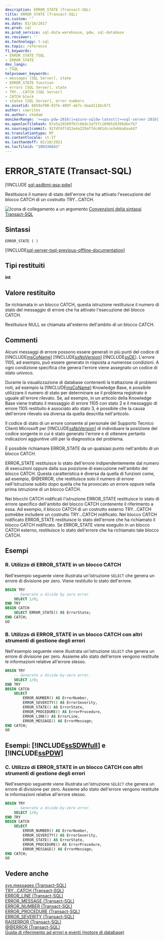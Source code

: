 ```yaml
---
description: ERROR_STATE (Transact-SQL)
title: ERROR_STATE (Transact-SQL)
ms.custom: ''
ms.date: 03/16/2017
ms.prod: sql
ms.prod_service: sql-data-warehouse, pdw, sql-database
ms.reviewer: ''
ms.technology: t-sql
ms.topic: reference
f1_keywords:
- ERROR_STATE_TSQL
- ERROR_STATE
dev_langs:
- TSQL
helpviewer_keywords:
- messages [SQL Server], state
- ERROR_STATE function
- errors [SQL Server], state
- TRY...CATCH [SQL Server]
- CATCH block
- states [SQL Server], error numbers
ms.assetid: 6059af00-83fe-409f-ab7c-daad111bc671
author: cawrites
ms.author: chadam
monikerRange: '>=aps-pdw-2016||=azure-sqldw-latest||>=sql-server-2016||>=sql-server-linux-2017||=azuresqldb-mi-current'
ms.openlocfilehash: 87e5a26589fb7c6bdc3af5fc1698526396dbe7b7
ms.sourcegitcommit: 917df4ffd22e4a229af7dc481dcce3ebba0aa4d7
ms.translationtype: MT
ms.contentlocale: it-IT
ms.lasthandoff: 02/10/2021
ms.locfileid: "100336843"
---
```

# <a name="error_state-transact-sql"></a>ERROR_STATE (Transact-SQL)

[!INCLUDE [sql-asdbmi-asa-pdw](../../includes/applies-to-version/sql-asdbmi-asa-pdw.md)]

  Restituisce il numero di stato dell'errore che ha attivato l'esecuzione del blocco CATCH di un costrutto TRY...CATCH.  
  
 ![Icona di collegamento a un argomento](../../database-engine/configure-windows/media/topic-link.gif "Icona di collegamento a un argomento") [Convenzioni della sintassi Transact-SQL](../../t-sql/language-elements/transact-sql-syntax-conventions-transact-sql.md)  
  
## <a name="syntax"></a>Sintassi  
  
```syntaxsql  
ERROR_STATE ( )  
```  
  
[!INCLUDE[sql-server-tsql-previous-offline-documentation](../../includes/sql-server-tsql-previous-offline-documentation.md)]

## <a name="return-types"></a>Tipi restituiti
 **int**  
  
## <a name="return-value"></a>Valore restituito  
 Se richiamata in un blocco CATCH, questa istruzione restituisce il numero di stato del messaggio di errore che ha attivato l'esecuzione del blocco CATCH.  
  
 Restituisce NULL se chiamata all'esterno dell'ambito di un blocco CATCH.  
  
## <a name="remarks"></a>Commenti  
 Alcuni messaggi di errore possono essere generati in più punti del codice di [!INCLUDE[msCoName](../../includes/msconame-md.md)] [!INCLUDE[ssNoVersion](../../includes/ssnoversion-md.md)] [!INCLUDE[ssDE](../../includes/ssde-md.md)]. L'errore 1105, ad esempio, può essere generato in risposta a numerose condizioni. A ogni condizione specifica che genera l'errore viene assegnato un codice di stato univoco.  
  
 Durante la visualizzazione di database contenenti la trattazione di problemi noti, ad esempio la [!INCLUDE[msCoName](../../includes/msconame-md.md)] Knowledge Base, è possibile utilizzare il numero di stato per determinare se il problema registrato è uguale all'errore rilevato. Se, ad esempio, in un articolo della Knowledge Base viene trattato il messaggio di errore 1105 con stato 2 e il messaggio di errore 1105 restituito è associato allo stato 3, è possibile che la causa dell'errore rilevato sia diversa da quella descritta nell'articolo.  
  
 Il codice di stato di un errore consente al personale del Supporto Tecnico Clienti Microsoft per [!INCLUDE[ssNoVersion](../../includes/ssnoversion-md.md)] di individuare la posizione del codice sorgente in cui è stato generato l'errore e di ottenere pertanto indicazioni aggiuntive utili per la diagnostica del problema.  
  
 È possibile richiamare ERROR_STATE da un qualsiasi punto nell'ambito di un blocco CATCH.  
  
 ERROR_STATE restituisce lo stato dell'errore indipendentemente dal numero di esecuzioni oppure dalla sua posizione di esecuzione nell'ambito del blocco CATCH. Questa caratteristica è diversa da quella di funzioni come, ad esempio, @@ERROR, che restituisce solo il numero di errore nell'istruzione subito dopo quella che ha provocato un errore oppure nella prima istruzione di un blocco CATCH.  
  
 Nei blocchi CATCH nidificati l'istruzione ERROR_STATE restituisce lo stato di errore specifico dell'ambito del blocco CATCH contenente il riferimento a essa. Ad esempio, il blocco CATCH di un costrutto esterno TRY...CATCH potrebbe includere un costrutto TRY...CATCH nidificato. Nel blocco CATCH nidificato ERROR_STATE restituisce lo stato dell'errore che ha richiamato il blocco CATCH nidificato. Se ERROR_STATE viene eseguito in un blocco CATCH esterno, restituisce lo stato dell'errore che ha richiamato tale blocco CATCH.  
  
## <a name="examples"></a>Esempi  
  
### <a name="a-using-error_state-in-a-catch-block"></a>R. Utilizzo di ERROR_STATE in un blocco CATCH  
 Nell'esempio seguente viene illustrata un'istruzione `SELECT` che genera un errore di divisione per zero. Viene restituito lo stato dell'errore.  
  
```sql  
BEGIN TRY  
    -- Generate a divide by zero error  
    SELECT 1/0;  
END TRY  
BEGIN CATCH  
    SELECT ERROR_STATE() AS ErrorState;  
END CATCH;  
GO  
```  
  
### <a name="b-using-error_state-in-a-catch-block-with-other-error-handling-tools"></a>B. Utilizzo di ERROR_STATE in un blocco CATCH con altri strumenti di gestione degli errori  
 Nell'esempio seguente viene illustrata un'istruzione `SELECT` che genera un errore di divisione per zero. Assieme allo stato dell'errore vengono restituite le informazioni relative all'errore stesso.  
  
```sql  
BEGIN TRY  
    -- Generate a divide-by-zero error.  
    SELECT 1/0;  
END TRY  
BEGIN CATCH  
    SELECT  
        ERROR_NUMBER() AS ErrorNumber,  
        ERROR_SEVERITY() AS ErrorSeverity,  
        ERROR_STATE() AS ErrorState,  
        ERROR_PROCEDURE() AS ErrorProcedure,  
        ERROR_LINE() AS ErrorLine,  
        ERROR_MESSAGE() AS ErrorMessage;  
END CATCH;  
GO  
```  
  
## <a name="examples-sssdwfull-and-sspdw"></a>Esempi: [!INCLUDE[ssSDWfull](../../includes/sssdwfull-md.md)] e [!INCLUDE[ssPDW](../../includes/sspdw-md.md)]  
  
### <a name="c-using-error_state-in-a-catch-block-with-other-error-handling-tools"></a>C. Utilizzo di ERROR_STATE in un blocco CATCH con altri strumenti di gestione degli errori  
 Nell'esempio seguente viene illustrata un'istruzione `SELECT` che genera un errore di divisione per zero. Assieme allo stato dell'errore vengono restituite le informazioni relative all'errore stesso.  
  
```sql  
BEGIN TRY  
    -- Generate a divide-by-zero error.  
    SELECT 1/0;  
END TRY  
BEGIN CATCH  
    SELECT  
        ERROR_NUMBER() AS ErrorNumber,  
        ERROR_SEVERITY() AS ErrorSeverity,  
        ERROR_STATE() AS ErrorState,  
        ERROR_PROCEDURE() AS ErrorProcedure,  
        ERROR_MESSAGE() AS ErrorMessage;  
END CATCH;  
GO  
```  
  
## <a name="see-also"></a>Vedere anche  
 [sys.messages &#40;Transact-SQL&#41;](../../relational-databases/system-catalog-views/messages-for-errors-catalog-views-sys-messages.md)   
 [TRY...CATCH &#40;Transact-SQL&#41;](../../t-sql/language-elements/try-catch-transact-sql.md)   
 [ERROR_LINE &#40;Transact-SQL&#41;](../../t-sql/functions/error-line-transact-sql.md)   
 [ERROR_MESSAGE &#40;Transact-SQL&#41;](../../t-sql/functions/error-message-transact-sql.md)   
 [ERROR_NUMBER &#40;Transact-SQL&#41;](../../t-sql/functions/error-number-transact-sql.md)   
 [ERROR_PROCEDURE &#40;Transact-SQL&#41;](../../t-sql/functions/error-procedure-transact-sql.md)   
 [ERROR_SEVERITY &#40;Transact-SQL&#41;](../../t-sql/functions/error-severity-transact-sql.md)   
 [RAISERROR &#40;Transact-SQL&#41;](../../t-sql/language-elements/raiserror-transact-sql.md)   
 [@@ERROR &#40;Transact-SQL&#41;](../../t-sql/functions/error-transact-sql.md)    
 [Guida di riferimento ad errori e eventi &#40;motore di database&#41;](../../relational-databases/errors-events/errors-and-events-reference-database-engine.md)     
  
    

